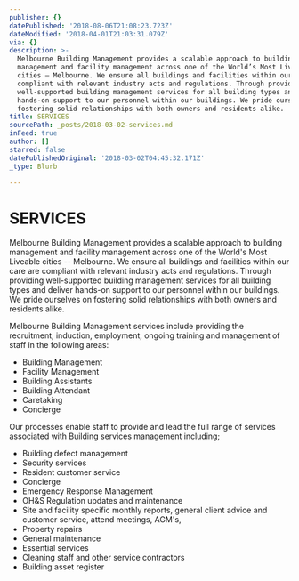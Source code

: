 ```yaml
---
publisher: {}
datePublished: '2018-08-06T21:08:23.723Z'
dateModified: '2018-04-01T21:03:31.079Z'
via: {}
description: >-
  Melbourne Building Management provides a scalable approach to building
  management and facility management across one of the World’s Most Liveable
  cities – Melbourne. We ensure all buildings and facilities within our care are
  compliant with relevant industry acts and regulations. Through providing
  well-supported building management services for all building types and deliver
  hands-on support to our personnel within our buildings. We pride ourselves on
  fostering solid relationships with both owners and residents alike.
title: SERVICES
sourcePath: _posts/2018-03-02-services.md
inFeed: true
author: []
starred: false
datePublishedOriginal: '2018-03-02T04:45:32.171Z'
_type: Blurb

---
```

# SERVICES

Melbourne Building Management provides a scalable approach to building management and facility management across one of the World's Most Liveable cities -- Melbourne. We ensure all buildings and facilities within our care are compliant with relevant industry acts and regulations. Through providing well-supported building management services for all building types and deliver hands-on support to our personnel within our buildings. We pride ourselves on fostering solid relationships with both owners and residents alike.

Melbourne Building Management services include providing the recruitment, induction, employment, ongoing training and management of staff in the following areas:

* Building Management
* Facility Management
* Building Assistants
* Building Attendant
* Caretaking
* Concierge

Our processes enable staff to provide and lead the full range of services associated with Building services management including;

* Building defect management
* Security services
* Resident customer service
* Concierge
* Emergency Response Management
* OH&S Regulation updates and maintenance
* Site and facility specific monthly reports, general client advice and customer service, attend meetings, AGM's,
* Property repairs
* General maintenance
* Essential services
* Cleaning staff and other service contractors
* Building asset register